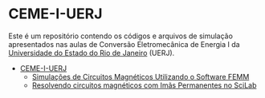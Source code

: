 # CEME-I-UERJ

Este é um repositório contendo os códigos e arquivos de simulação apresentados nas aulas de Conversão Eletromecânica de Energia I da [Universidade do Estado do Rio de Janeiro](https://www.uerj.br/) (UERJ). 



- [CEME-I-UERJ](#ceme-i-uerj)
  - [Simulações de Circuitos Magnéticos Utilizando o Software FEMM](https://github.com/cleitoncmf/CEME-I-UERJ/tree/master/FEMM)
  - [Resolvendo circuitos magnéticos com Imãs Permanentes no SciLab](https://github.com/cleitoncmf/CEME-I-UERJ/tree/master/EX_IMA_SCILAB)